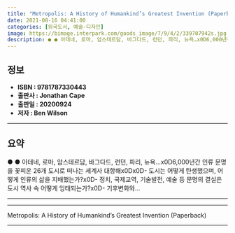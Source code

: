 ```yaml
---
title: "Metropolis: A History of Humankind’s Greatest Invention (Paperback)"
date: 2021-08-16 04:41:00
categories: [외국도서, 예술-디자인]
image: https://bimage.interpark.com/goods_image/7/9/4/2/339707942s.jpg
description: ● ● 아테네, 로마, 암스테르담, 바그다드, 런던, 파리, 뉴욕…x0D6,000년간 인류 문명을 꽃피운 26개 도시로 떠나는 세계사 대항해x0Dx0D- 도시는 어떻게 탄생했으며, 어떻게 인류의 삶을 지배했는가?x0D- 정치, 국제교역, 기술발전, 예술 등 문명의 결실은 도시 역사
---
```


## **정보**

- **ISBN : 9781787330443**
- **출판사 : Jonathan Cape**
- **출판일 : 20200924**
- **저자 : Ben Wilson**

------



## **요약**

●  ●  아테네, 로마, 암스테르담, 바그다드, 런던, 파리, 뉴욕…x0D6,000년간 인류 문명을 꽃피운 26개 도시로 떠나는 세계사 대항해x0Dx0D- 도시는 어떻게 탄생했으며, 어떻게 인류의 삶을 지배했는가?x0D- 정치, 국제교역, 기술발전, 예술 등 문명의 결실은 도시 역사 속 어떻게 잉태되는가?x0D- 기후변화와... 

------



------


Metropolis: A History of Humankind’s Greatest Invention (Paperback) 

------


